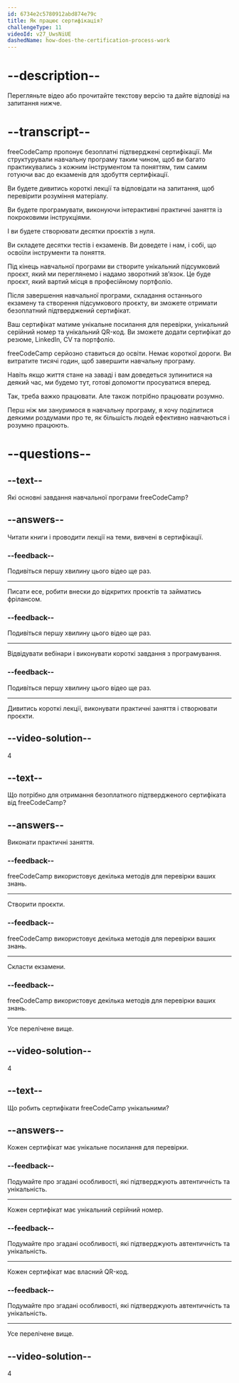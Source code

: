 ```yaml
---
id: 6734e2c5780912abd874e79c
title: Як працює сертифікація?
challengeType: 11
videoId: v27_UwsNiUE
dashedName: how-does-the-certification-process-work
---
```


# --description--

Перегляньте відео або прочитайте текстову версію та дайте відповіді на запитання нижче.

# --transcript--

freeCodeCamp пропонує безоплатні підтверджені сертифікації. Ми структурували навчальну програму таким чином, щоб ви багато практикувались з кожним інструментом та поняттям, тим самим готуючи вас до екзаменів для здобуття сертифікації.

Ви будете дивитись короткі лекції та відповідати на запитання, щоб перевірити розуміння матеріалу.

Ви будете програмувати, виконуючи інтерактивні практичні заняття із покроковими інструкціями.

І ви будете створювати десятки проєктів з нуля.

Ви складете десятки тестів і екзаменів. Ви доведете і нам, і собі, що освоїли інструменти та поняття.

Під кінець навчальної програми ви створите унікальний підсумковий проєкт, який ми переглянемо і надамо зворотний зв’язок. Це буде проєкт, який вартий місця в професійному портфоліо.

Після завершення навчальної програми, складання останнього екзамену та створення підсумкового проєкту, ви зможете отримати безоплатний підтверджений сертифікат.

Ваш сертифікат матиме унікальне посилання для перевірки, унікальний серійний номер та унікальний QR-код. Ви зможете додати сертифікат до резюме, LinkedIn, CV та портфоліо.

freeCodeCamp серйозно ставиться до освіти. Немає короткої дороги. Ви витратите тисячі годин, щоб завершити навчальну програму.

Навіть якщо життя стане на заваді і вам доведеться зупинитися на деякий час, ми будемо тут, готові допомогти просуватися вперед.

Так, треба важко працювати. Але також потрібно працювати розумно.

Перш ніж ми зануримося в навчальну програму, я хочу поділитися деякими роздумами про те, як більшість людей ефективно навчаються і розумно працюють.

# --questions--

## --text--

Які основні завдання навчальної програми freeCodeCamp?

## --answers--

Читати книги і проводити лекції на теми, вивчені в сертифікації.

### --feedback--

Подивіться першу хвилину цього відео ще раз.

---

Писати есе, робити внески до відкритих проєктів та займатись фрілансом.

### --feedback--

Подивіться першу хвилину цього відео ще раз.

---

Відвідувати вебінари і виконувати короткі завдання з програмування.

### --feedback--

Подивіться першу хвилину цього відео ще раз.

---

Дивитись короткі лекції, виконувати практичні заняття і створювати проєкти.

## --video-solution--

4

## --text--

Що потрібно для отримання безоплатного підтвердженого сертифіката від freeCodeCamp?

## --answers--

Виконати практичні заняття.

### --feedback--

freeCodeCamp використовує декілька методів для перевірки ваших знань.

---

Створити проєкти.

### --feedback--

freeCodeCamp використовує декілька методів для перевірки ваших знань.

---

Скласти екзамени.

### --feedback--

freeCodeCamp використовує декілька методів для перевірки ваших знань.

---

Усе перелічене вище.

## --video-solution--

4

## --text--

Що робить сертифікати freeCodeCamp унікальними?

## --answers--

Кожен сертифікат має унікальне посилання для перевірки.

### --feedback--

Подумайте про згадані особливості, які підтверджують автентичність та унікальність.

---

Кожен сертифікат має унікальний серійний номер.

### --feedback--

Подумайте про згадані особливості, які підтверджують автентичність та унікальність.

---

Кожен сертифікат має власний QR-код.

### --feedback--

Подумайте про згадані особливості, які підтверджують автентичність та унікальність.

---

Усе перелічене вище.

## --video-solution--

4

